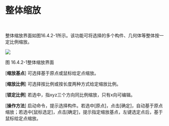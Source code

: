  # 整体缩放
<br/>

整体缩放界面如图16.4.2\-1所示。该功能可将选择的多个构件、几何体等整体按一定比例缩放。

![](file:///C:\Users\pkpm\AppData\Local\Temp\ksohtml8136\wps237.jpg)

图 16.4.2\-1整体缩放界面

\[**缩放基点**\] 可选择基于原点或鼠标给定点缩放。

\[**缩放比例**\] 可选择按比例或按长度两种方式给定缩放比例。

\[**锁定比例**\] 若选中，指xyz三个方向同比例缩放，只有x向可编辑。

\[**操作方法**\] 启动命令，提示选择构件。若选中\[原点\]，点击\[确定\]，自动基于原点缩放；若选中\[鼠标选定\]，点击\[确定\]，提示指定缩放基点，左键选定点后，基于鼠标给定点缩放。